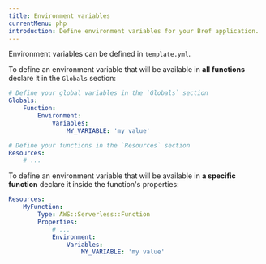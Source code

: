 ```yaml
---
title: Environment variables
currentMenu: php
introduction: Define environment variables for your Bref application.
---
```


Environment variables can be defined in `template.yml`.

To define an environment variable that will be available in **all functions** declare it in the `Globals` section:

```yaml
# Define your global variables in the `Globals` section
Globals:
    Function:
        Environment:
            Variables:
                MY_VARIABLE: 'my value'

# Define your functions in the `Resources` section
Resources:
    # ...
```

To define an environment variable that will be available in **a specific function** declare it inside the function's properties:

```yaml
Resources:
    MyFunction:
        Type: AWS::Serverless::Function
        Properties:
            # ...
            Environment:
                Variables:
                    MY_VARIABLE: 'my value'
```
